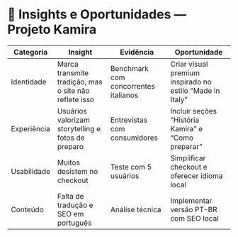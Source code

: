 # 🔬 Insights e Oportunidades — Projeto Kamira

| Categoria | Insight | Evidência | Oportunidade |
|------------|----------|------------|---------------|
| Identidade | Marca transmite tradição, mas o site não reflete isso | Benchmark com concorrentes italianos | Criar visual premium inspirado no estilo “Made in Italy” |
| Experiência | Usuários valorizam storytelling e fotos de preparo | Entrevistas com consumidores | Incluir seções “História Kamira” e “Como preparar” |
| Usabilidade | Muitos desistem no checkout | Teste com 5 usuários | Simplificar checkout e oferecer idioma local |
| Conteúdo | Falta de tradução e SEO em português | Análise técnica | Implementar versão PT-BR com SEO local |

